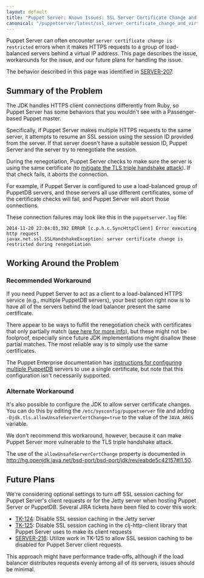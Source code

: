 ```yaml
---
layout: default
title: "Puppet Server: Known Issues: SSL Server Certificate Change and Virtual IP Addresses"
canonical: "/puppetserver/latest/ssl_server_certificate_change_and_virtual_ips.html"
---
```

[pe_db_instructions]: https://docs.puppetlabs.com/pe/latest/release_notes_known_issues.html#puppetdb-behind-a-load-balancer-causes-puppetserver-errors

Puppet Server can often encounter `server certificate change is restricted` errors when it makes HTTPS requests to a group of load-balanced servers behind a virtual IP address. This page describes the issue, workarounds for the issue, and our future plans for handling the issue.

The behavior described in this page was identified in [SERVER-207](https://tickets.puppetlabs.com/browse/SERVER-207).

## Summary of the Problem

The JDK handles HTTPS client connections differently from Ruby, so Puppet Server has some behaviors that you wouldn't see with a Passenger-based Puppet master.

Specifically, if Puppet Server makes multiple HTTPS requests to the same server, it attempts to resume an SSL session using the session ID provided from the server. If that server doesn't have a suitable session ID, Puppet Server and the server try to renegotiate the session.

During the renegotiation, Puppet Server checks to make sure the server is using the same certificate (to [mitigate the TLS triple handshake attack](https://secure-resumption.com)). If that check fails, it aborts the connection.

For example, if Puppet Server is configured to use a load-balanced group of PuppetDB servers, and those servers all use different certificates, some of the certificate checks will fail, and Puppet Server will abort those connections.

These connection failures may look like this in the `puppetserver.log` file:

~~~
2014-11-20 22:04:03,392 ERROR [c.p.h.c.SyncHttpClient] Error executing http request
javax.net.ssl.SSLHandshakeException: server certificate change is restricted during renegotiation
~~~

## Working Around the Problem

### Recommended Workaround

If you need Puppet Server to act as a client to a load-balanced HTTPS service (e.g., multiple PuppetDB servers), your best option right now is to have all of the servers behind the load balancer present the same certificate.

There appear to be ways to fulfill the renegotiation check with certificates that only partially match ([see here for more info](http://hg.openjdk.java.net/bsd-port/bsd-port/jdk/rev/eabde5c42157#l1.186)), but these might not be foolproof, especially since future JDK implementations might disallow these partial matches. The most reliable way is to simply use the same certificates.

The Puppet Enterprise documentation has [instructions for configuring multiple PuppetDB][pe_db_instructions] servers to use a single certificate, but note that this configuration isn't necessarily supported.


### Alternate Workaround

It's also possible to configure the JDK to allow server certificate changes. You can do this by editing the `/etc/sysconfig/puppetserver` file and adding `-Djdk.tls.allowUnsafeServerCertChange=true` to the value of the `JAVA_ARGS` variable.

We don't recommend this workaround, however, because it can make Puppet Server more vulnerable to the TLS triple handshake attack.

The use of the `allowUnsafeServerCertChange` property is documented in
<http://hg.openjdk.java.net/bsd-port/bsd-port/jdk/rev/eabde5c42157#l1.50>.


## Future Plans

We're considering optional settings to turn off SSL session caching for Puppet Server's client requests or for the Jetty server when hosting Puppet Server or PuppetDB. Several JIRA tickets have been filed to cover this work:

* [TK-124](https://tickets.puppetlabs.com/browse/TK-124): Disable SSL session
  caching in the Jetty server
* [TK-125](https://tickets.puppetlabs.com/browse/TK-125): Disable SSL session
  caching in the clj-http-client library that Puppet Server uses to make its
  client requests
* [SERVER-216](https://tickets.puppetlabs.com/browse/SERVER-216): Utilize work
  in TK-125 to allow SSL session caching to be disabled for Puppet Server client
  requests.

This approach might have performance trade-offs, although if the load balancer distributes requests evenly among all of its servers, issues should be minimal.
